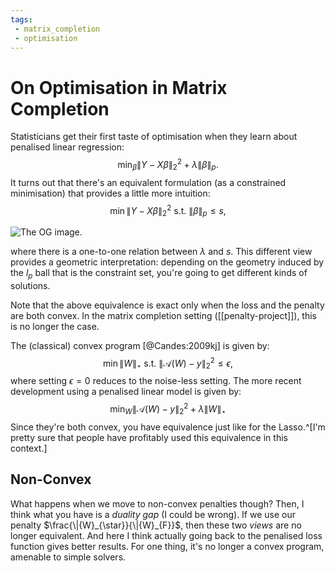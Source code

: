 ```yaml
---
tags:
 - matrix_completion
 - optimisation
---
```


# On Optimisation in Matrix Completion

Statisticians get their first taste of optimisation when they learn about penalised linear regression:
$$
\min_{\beta} \|Y - X \beta\|_2^2 + \lambda\|\beta\|_p.
$$
It turns out that there's an equivalent formulation (as a constrained minimisation) that provides a little more intuition:
$$
\min \|Y - X \beta\|_2^2 \text{ s.t. } \|\beta\|_p \leq s,
$$

![The OG image.](https://online.stat.psu.edu/onlinecourses/sites/stat508/files/lesson05/image_09.gif)

where there is a one-to-one relation between $\lambda$ and $s$. This different view provides a geometric interpretation: depending on the geometry induced by the $l_p$ ball that is the constraint set, you're going to get different kinds of solutions.

Note that the above equivalence is exact only when the loss and the penalty are both convex. In the matrix completion setting ([[penalty-project]]), this is no longer the case.

The (classical) convex program [@Candes:2009kj] is given by:
$$
\min \|W\|_\star \text{ s.t. } \|\mathcal{A}(W) - y \|_2^2 \leq \epsilon,
$$
where setting $\epsilon = 0$ reduces to the noise-less setting. The more recent development using a penalised linear model is given by:
$$
\min_{W} \| \mathcal{A}(W) - y \|_2^2 + \lambda \|W\|_{\star}
$$
Since they're both convex, you have equivalence just like for the Lasso.^[I'm pretty sure that people have profitably used this equivalence in this context.]

## Non-Convex

What happens when we move to non-convex penalties though? Then, I think what you have is a *duality gap* (I could be wrong). If we use our penalty $\frac{\|{W}_{\star}}{\|{W}_{F}}$, then these two *views* are no longer equivalent. And here I think actually going back to the penalised loss function gives better results. For one thing, it's no longer a convex program, amenable to simple solvers.